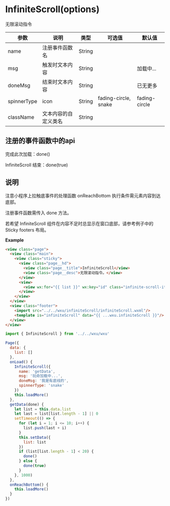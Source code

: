 <a name="infiniteScroll"></a>

# InfiniteScroll(options)
无限滚动指令

参数 | 说明 | 类型 | 可选值 | 默认值 
--- | --- | --- | --- | ---
name | 注册事件函数名 | String |
msg | 触发时文本内容 | String | | 加载中...
doneMsg | 结束时文本内容 | String | | 已无更多
spinnerType | icon | String | fading-circle, snake | fading-circle
className | 文本内容的自定义类名 | String


## 注册的事件函数中的api
完成此次加载：done()

InfiniteScroll 结束：done(true)


## 说明
注意小程序上拉触底事件的处理函数 onReachBottom 执行条件需元素内容到达底部。   

注册事件函数需传入 done 方法。   

若希望 InfiniteScroll 组件在内容不足时总显示在窗口底部，请参考例子中的 Sticky footers 布局。


**Example**  

```html
<view class="page">
  <view class="main">
    <view class="sticky">
      <view class="page__hd">
        <view class="page__title">InfiniteScroll</view>
        <view class="page__desc">无限滚动指令。</view>
      </view>
      <view>
        <view wx:for="{{ list }}" wx:key="id" class="infinite-scroll-item">{{ item }}</view>
      </view>
    </view>
  </view>
  <view class="footer">
    <import src="../../wxu/infiniteScroll/infiniteScroll.wxml"/>
    <template is="infiniteScroll" data="{{ ...wxu.infiniteScroll }}"/>
  </view>
</view>
```

```js
import { InfiniteScroll } from '../../wxu/wxu'

Page({
  data: {
    list: []
  },
  onLoad() {
    InfiniteScroll({
      name: 'getData',
      msg: '玩命加载中...',
      doneMsg: '我是有底线的',
      spinnerType: 'snake'
    })
    this.loadMore()
  },
  getData(done) {
    let list = this.data.list
    let last = list[list.length - 1] || 0
    setTimeout(() => {
      for (let i = 1; i <= 10; i++) {
        list.push(last + i)
      }
      this.setData({
        list: list
      })
      if (list[list.length - 1] < 20) {
        done()
      } else {
        done(true)
      }
    }, 1000)
  },
  onReachBottom() {
    this.loadMore()
  }
})
```